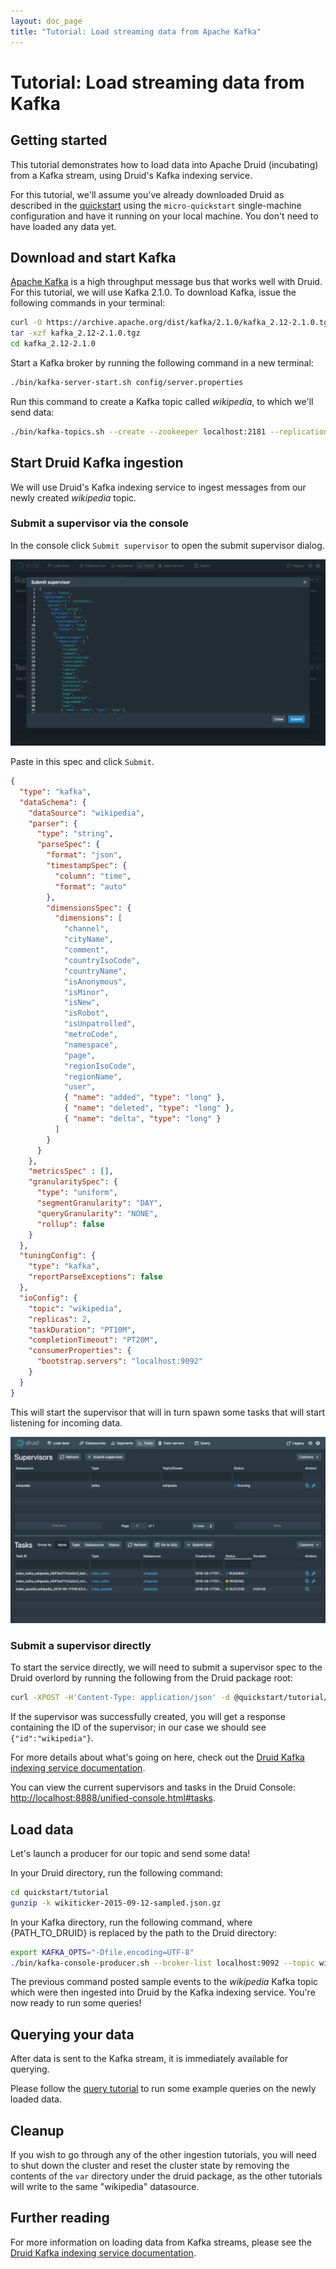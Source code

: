 ```yaml
---
layout: doc_page
title: "Tutorial: Load streaming data from Apache Kafka"
---
```


<!--
  ~ Licensed to the Apache Software Foundation (ASF) under one
  ~ or more contributor license agreements.  See the NOTICE file
  ~ distributed with this work for additional information
  ~ regarding copyright ownership.  The ASF licenses this file
  ~ to you under the Apache License, Version 2.0 (the
  ~ "License"); you may not use this file except in compliance
  ~ with the License.  You may obtain a copy of the License at
  ~
  ~   http://www.apache.org/licenses/LICENSE-2.0
  ~
  ~ Unless required by applicable law or agreed to in writing,
  ~ software distributed under the License is distributed on an
  ~ "AS IS" BASIS, WITHOUT WARRANTIES OR CONDITIONS OF ANY
  ~ KIND, either express or implied.  See the License for the
  ~ specific language governing permissions and limitations
  ~ under the License.
  -->

# Tutorial: Load streaming data from Kafka

## Getting started

This tutorial demonstrates how to load data into Apache Druid (incubating) from a Kafka stream, using Druid's Kafka indexing service.

For this tutorial, we'll assume you've already downloaded Druid as described in 
the [quickstart](index.html) using the `micro-quickstart` single-machine configuration and have it
running on your local machine. You don't need to have loaded any data yet.

## Download and start Kafka

[Apache Kafka](http://kafka.apache.org/) is a high throughput message bus that works well with
Druid.  For this tutorial, we will use Kafka 2.1.0. To download Kafka, issue the following
commands in your terminal:

```bash
curl -O https://archive.apache.org/dist/kafka/2.1.0/kafka_2.12-2.1.0.tgz
tar -xzf kafka_2.12-2.1.0.tgz
cd kafka_2.12-2.1.0
```

Start a Kafka broker by running the following command in a new terminal:

```bash
./bin/kafka-server-start.sh config/server.properties
```

Run this command to create a Kafka topic called *wikipedia*, to which we'll send data:

```bash
./bin/kafka-topics.sh --create --zookeeper localhost:2181 --replication-factor 1 --partitions 1 --topic wikipedia
```

## Start Druid Kafka ingestion

We will use Druid's Kafka indexing service to ingest messages from our newly created *wikipedia* topic.

### Submit a supervisor via the console

In the console click `Submit supervisor` to open the submit supervisor dialog.

![Submit supervisor](../tutorials/img/tutorial-kafka-01.png "Submit supervisor")

Paste in this spec and click `Submit`.

```json
{
  "type": "kafka",
  "dataSchema": {
    "dataSource": "wikipedia",
    "parser": {
      "type": "string",
      "parseSpec": {
        "format": "json",
        "timestampSpec": {
          "column": "time",
          "format": "auto"
        },
        "dimensionsSpec": {
          "dimensions": [
            "channel",
            "cityName",
            "comment",
            "countryIsoCode",
            "countryName",
            "isAnonymous",
            "isMinor",
            "isNew",
            "isRobot",
            "isUnpatrolled",
            "metroCode",
            "namespace",
            "page",
            "regionIsoCode",
            "regionName",
            "user",
            { "name": "added", "type": "long" },
            { "name": "deleted", "type": "long" },
            { "name": "delta", "type": "long" }
          ]
        }
      }
    },
    "metricsSpec" : [],
    "granularitySpec": {
      "type": "uniform",
      "segmentGranularity": "DAY",
      "queryGranularity": "NONE",
      "rollup": false
    }
  },
  "tuningConfig": {
    "type": "kafka",
    "reportParseExceptions": false
  },
  "ioConfig": {
    "topic": "wikipedia",
    "replicas": 2,
    "taskDuration": "PT10M",
    "completionTimeout": "PT20M",
    "consumerProperties": {
      "bootstrap.servers": "localhost:9092"
    }
  }
}
```

This will start the supervisor that will in turn spawn some tasks that will start listening for incoming data.

![Running supervisor](../tutorials/img/tutorial-kafka-02.png "Running supervisor")

### Submit a supervisor directly

To start the service directly, we will need to submit a supervisor spec to the Druid overlord by running the following from the Druid package root:

```bash
curl -XPOST -H'Content-Type: application/json' -d @quickstart/tutorial/wikipedia-kafka-supervisor.json http://localhost:8081/druid/indexer/v1/supervisor
```


If the supervisor was successfully created, you will get a response containing the ID of the supervisor; in our case we should see `{"id":"wikipedia"}`.

For more details about what's going on here, check out the
[Druid Kafka indexing service documentation](../development/extensions-core/kafka-ingestion.html).

You can view the current supervisors and tasks in the Druid Console: [http://localhost:8888/unified-console.html#tasks](http://localhost:8888/unified-console.html#tasks).


## Load data

Let's launch a producer for our topic and send some data!

In your Druid directory, run the following command:

```bash
cd quickstart/tutorial
gunzip -k wikiticker-2015-09-12-sampled.json.gz
```

In your Kafka directory, run the following command, where {PATH_TO_DRUID} is replaced by the path to the Druid directory:

```bash
export KAFKA_OPTS="-Dfile.encoding=UTF-8"
./bin/kafka-console-producer.sh --broker-list localhost:9092 --topic wikipedia < {PATH_TO_DRUID}/quickstart/tutorial/wikiticker-2015-09-12-sampled.json
```

The previous command posted sample events to the *wikipedia* Kafka topic which were then ingested into Druid by the Kafka indexing service. You're now ready to run some queries!

## Querying your data

After data is sent to the Kafka stream, it is immediately available for querying.

Please follow the [query tutorial](../tutorials/tutorial-query.html) to run some example queries on the newly loaded data.

## Cleanup

If you wish to go through any of the other ingestion tutorials, you will need to shut down the cluster and reset the cluster state by removing the contents of the `var` directory under the druid package, as the other tutorials will write to the same "wikipedia" datasource.

## Further reading

For more information on loading data from Kafka streams, please see the [Druid Kafka indexing service documentation](../development/extensions-core/kafka-ingestion.html).

